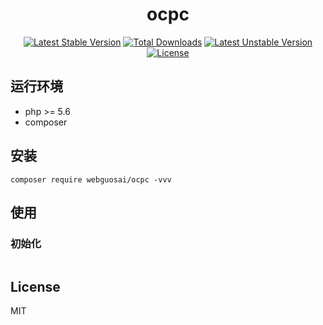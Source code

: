 <h1 align="center">ocpc</h1>

<p align="center">
<a href="https://packagist.org/packages/webguosai/ocpc"><img src="https://poser.pugx.org/webguosai/ocpc/v/stable" alt="Latest Stable Version"></a>
<a href="https://packagist.org/packages/webguosai/ocpc"><img src="https://poser.pugx.org/webguosai/ocpc/downloads" alt="Total Downloads"></a>
<a href="https://packagist.org/packages/webguosai/ocpc"><img src="https://poser.pugx.org/webguosai/ocpc/v/unstable" alt="Latest Unstable Version"></a>
<a href="https://packagist.org/packages/webguosai/ocpc"><img src="https://poser.pugx.org/webguosai/ocpc/license" alt="License"></a>
</p>


## 运行环境

- php >= 5.6
- composer

## 安装

```Shell
composer require webguosai/ocpc -vvv
```

## 使用
### 初始化
```php

```

## License

MIT
